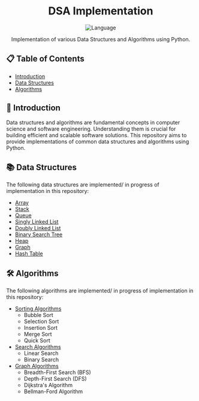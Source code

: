 <h1 align="center">DSA Implementation</h1>

<p align="center">
  <img src="https://img.shields.io/badge/language-python-blue.svg" alt="Language">
<!--   <img src="https://img.shields.io/github/license/yourusername/DSA-Implementation" alt="License"> -->
</p>

<p align="center">Implementation of various Data Structures and Algorithms using Python.</p>

## 📋 Table of Contents

- [Introduction](#introduction)
- [Data Structures](#data-structures)
- [Algorithms](#algorithms)

## <a name="introduction"></a>🚀 Introduction

Data structures and algorithms are fundamental concepts in computer science and software engineering. Understanding them is crucial for building efficient and scalable software solutions. This repository aims to provide implementations of common data structures and algorithms using Python.

## <a name="data-structures"></a>📚 Data Structures

The following data structures are implemented/ in progress of implementation in this repository:

- [Array](#)
- [Stack](#)
- [Queue](#)
- [Singly Linked List](#)
- [Doubly Linked List](#)
- [Binary Search Tree](#)
- [Heap](#)
- [Graph](#)
- [Hash Table](#)

## <a name="algorithms"></a>🛠 Algorithms

The following algorithms are implemented/ in progress of implementation in this repository:

- [Sorting Algorithms](#)
  - Bubble Sort
  - Selection Sort
  - Insertion Sort
  - Merge Sort
  - Quick Sort
- [Search Algorithms](#)
  - Linear Search
  - Binary Search
- [Graph Algorithms](#)
  - Breadth-First Search (BFS)
  - Depth-First Search (DFS)
  - Dijkstra's Algorithm
  - Bellman-Ford Algorithm




